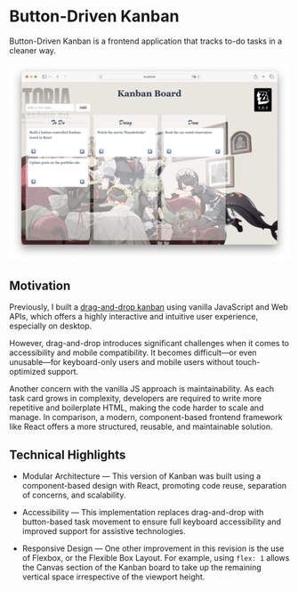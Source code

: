 # Button-Driven Kanban

Button-Driven Kanban is a frontend application that tracks to-do tasks in a cleaner way.

<img src="src/assets/Kanban-Board-V2.png" alt="Kanban App">

## Motivation

Previously, I built a [drag-and-drop kanban](https://github.com/Yuanlong-Tony-Cui/kanban-board) using vanilla JavaScript and Web APIs, which offers a highly interactive and intuitive user experience, especially on desktop.

However, drag-and-drop introduces significant challenges when it comes to accessibility and mobile compatibility. It becomes difficult—or even unusable—for keyboard-only users and mobile users without touch-optimized support.

Another concern with the vanilla JS approach is maintainability. As each task card grows in complexity, developers are required to write more repetitive and boilerplate HTML, making the code harder to scale and manage. In comparison, a modern, component-based frontend framework like React offers a more structured, reusable, and maintainable solution.

## Technical Highlights

* Modular Architecture — This version of Kanban was built using a component-based design with React, promoting code reuse, separation of concerns, and scalability.

* Accessibility — This implementation replaces drag-and-drop with button-based task movement to ensure full keyboard accessibility and improved support for assistive technologies.

* Responsive Design — One other improvement in this revision is the use of Flexbox, or the Flexible Box Layout. For example, using `flex: 1` allows the Canvas section of the Kanban board to take up the remaining vertical space irrespective of the viewport height.
